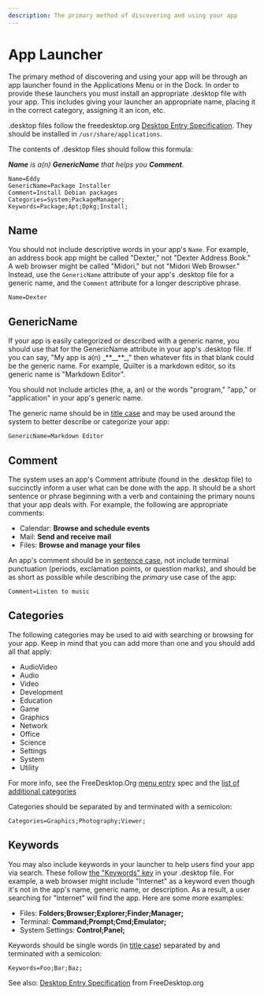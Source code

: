 ```yaml
---
description: The primary method of discovering and using your app
---
```


# App Launcher

The primary method of discovering and using your app will be through an app launcher found in the Applications Menu or in the Dock. In order to provide these launchers you must install an appropriate .desktop file with your app. This includes giving your launcher an appropriate name, placing it in the correct category, assigning it an icon, etc.

.desktop files follow the freedesktop.org [Desktop Entry Specification](https://specifications.freedesktop.org/desktop-entry-spec/latest/index.html). They should be installed in `/usr/share/applications`.

The contents of .desktop files should follow this formula:

_**Name** is a\(n\) **GenericName** that helps you **Comment**._

```text
Name=Eddy
GenericName=Package Installer
Comment=Install Debian packages
Categories=System;PackageManager;
Keywords=Package;Apt;Dpkg;Install;
```

## Name

You should not include descriptive words in your app's `Name`. For example, an address book app might be called "Dexter," not "Dexter Address Book." A web browser might be called "Midori," but not "Midori Web Browser." Instead, use the `GenericName` attribute of your app's .desktop file for a generic name, and the `Comment` attribute for a longer descriptive phrase.

```text
Name=Dexter
```

## GenericName

If your app is easily categorized or described with a generic name, you should use that for the GenericName attribute in your app's .desktop file. If you can say, "My app is a\(n\) _\*\*\_\_\*\*\_," then whatever fits in that blank could be the generic name. For example, Quilter is a markdown editor, so its generic name is "Markdown Editor".

You should not include articles \(the, a, an\) or the words "program," "app," or "application" in your app's generic name.

The generic name should be in [title case](./#title-case) and may be used around the system to better describe or categorize your app:

```text
GenericName=Markdown Editor
```

## Comment

The system uses an app's Comment attribute \(found in the .desktop file\) to succinctly inform a user what can be done with the app. It should be a short sentence or phrase beginning with a verb and containing the primary nouns that your app deals with. For example, the following are appropriate comments:

* Calendar: **Browse and schedule events**
* Mail: **Send and receive mail**
* Files: **Browse and manage your files**

An app's comment should be in [sentence case](./#sentence-case), not include terminal punctuation \(periods, exclamation points, or question marks\), and should be as short as possible while describing the _primary_ use case of the app:

```text
Comment=Listen to music
```

## Categories

The following categories may be used to aid with searching or browsing for your app. Keep in mind that you can add more than one and you should add all that apply:

* AudioVideo
* Audio
* Video
* Development
* Education
* Game
* Graphics
* Network
* Office
* Science
* Settings
* System
* Utility

For more info, see the FreeDesktop.Org [menu entry](https://specifications.freedesktop.org/menu-spec/latest/apa.html) spec and the [list of additional categories](https://standards.freedesktop.org/menu-spec/latest/apas02.html)

Categories should be separated by and terminated with a semicolon:

```text
Categories=Graphics;Photography;Viewer;
```

## Keywords

You may also include keywords in your launcher to help users find your app via search. These follow [the "Keywords" key](https://standards.freedesktop.org/desktop-entry-spec/latest/ar01s05.html) in your .desktop file. For example, a web browser might include "Internet" as a keyword even though it's not in the app's name, generic name, or description. As a result, a user searching for "Internet" will find the app. Here are some more examples:

* Files: **Folders;Browser;Explorer;Finder;Manager;**
* Terminal: **Command;Prompt;Cmd;Emulator;**
* System Settings: **Control;Panel;**

Keywords should be single words \(in [title case](./#title-case)\) separated by and terminated with a semicolon:

```text
Keywords=Foo;Bar;Baz;
```

See also: [Desktop Entry Specification](https://specifications.freedesktop.org/desktop-entry-spec/latest/index.html) from FreeDesktop.org

